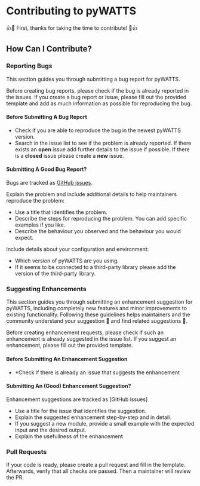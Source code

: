 # Contributing to pyWATTS

:+1::tada: First, thanks for taking the time to contribute! :tada::+1:

## How Can I Contribute?

### Reporting Bugs

This section guides you through submitting a bug report for pyWATTS. 

Before creating bug reports, please check if the bug is already reported in the issues. If you create a bug report or issue, please fill out the provided template and add as much information as possible for reproducing the bug.

#### Before Submitting A Bug Report

* Check if you are able to reproduce the bug in the newest pyWATTS version.
* Search in the issue list to see if the problem is already reported. If there exists an **open** issue add further details to the issue if possible. If there is a **closed** issue please create a **new** issue.

#### Submitting A Good Bug Report?

Bugs are tracked as [GitHub issues](https://guides.github.com/features/issues/). 

Explain the problem and include additional details to help maintainers reproduce the problem:

* Use a title that identifies the problem.
* Describe the steps for reproducing the problem. You can add specific examples if you like.
* Describe the behaviour you observed and the behaviour you would expect.

Include details about your configuration and environment:

* Which version of pyWATTS are you using.
* If it seems to be connected to a third-party library please add the version of the third-party library.

### Suggesting Enhancements

This section guides you through submitting an enhancement suggestion for pyWATTS, including completely new features and minor improvements to existing functionality. Following these guidelines helps maintainers and the community understand your suggestion :pencil: and find related suggestions :mag_right:.

Before creating enhancement requests, please check if such an enhancement is already suggested in the issue list. If you suggest an enhancement, please fill out the provided template.

#### Before Submitting An Enhancement Suggestion

* *Check if there is already an issue that suggests the enhancement

#### Submitting An (Good) Enhancement Suggestion?

Enhancement suggestions are tracked as [GitHub issues]

* Use a title for the issue that identifies the suggestion.
* Explain the suggested enhancement step-by-step and in detail.
* If you suggest a new module, provide a small example with the expected input and the desired output.
* Explain the usefullness of the enhancement

### Pull Requests

If your code is ready, please create a pull request and fill in the template. Afterwards, verify that all checks are passed. Then a maintainer will review the PR.
